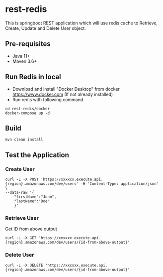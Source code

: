 # rest-redis
This is springboot REST application which will use redis cache to Retrieve, Create, Update and Delete User object.

## Pre-requisites
- Java 11+
- Maven 3.6+

## Run Redis in local 
- Download and install "Docker Desktop" from docker https://www.docker.com (If not already installed)
- Run redis with following command
```shell
cd rest-redis/docker
docker-compose up -d
```

## Build 
```shell
mvn clean install
```

## Test the Application

### Create User
```shell
curl -L -X POST 'https://xxxxxx.execute.api.{region}.amazonaws.com/dev/users' -H 'Content-Type: application/json' \
--data-raw '{
    "firstName":"John",
    "lastName":"Doe"
    }'
```

### Retrieve User
Get ID from above output
```shell
curl -L -X GET 'https://xxxxxx.execute.api.{region}.amazonaws.com/dev/users/{id-from-above-output}'
```

### Delete User
```shell
curl -L -X DELETE 'https://xxxxxx.execute.api.{region}.amazonaws.com/dev/users/{id-from-above-output}'
```
